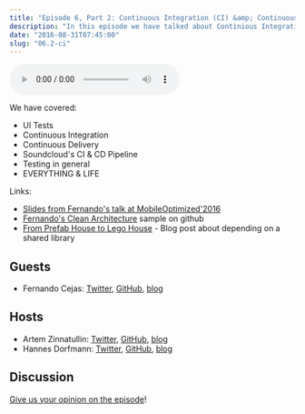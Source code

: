 ```yaml
---
title: "Episode 6, Part 2: Continuous Integration (CI) &amp; Continuous Delivery (CD)"
description: "In this episode we have talked about Continious Integration (CI) and Continuous Delivery (CD). Fernando Cejas gives us some insights how Soundcloud do CI and CD."
date: "2016-08-31T07:45:00"
slug: "06.2-ci"
---
```

<audio controls preload="metadata">
  <source src="https://artemzin.com/static/thecontext/episodes/The.Context.episode.6.part2.mp3" type="audio/mpeg">
</audio>

 We have covered:

 - UI Tests
 - Continuous Integration
 - Continuous Delivery
 - Soundcloud's CI & CD Pipeline
 - Testing in general
 - EVERYTHING & LIFE

Links:

 - [Slides from Fernando's talk at MobileOptimized'2016 ](https://speakerdeck.com/android10/it-is-about-philosophy-culture-of-a-good-programmer-second-edition)
 - [Fernando's Clean Architecture](https://github.com/android10/Android-CleanArchitecture) sample on github
 - [From Prefab House to Lego House](http://hannesdorfmann.com/android/from-prefabricated-house-to-lego-house) - Blog post about depending on a shared library


## Guests

* Fernando Cejas: [Twitter](https://twitter.com/fernando_cejas), [GitHub](https://github.com/android10), [blog](http://fernandocejas.com)

## Hosts

* Artem Zinnatullin: [Twitter](https://twitter.com/artem_zin), [GitHub](https://github.com/artem-zinnatullin), [blog](https://artemzin.com)
* Hannes Dorfmann: [Twitter](https://twitter.com/sockeqwe), [GitHub](https://github.com/sockeqwe), [blog](http://hannesdorfmann.com)

## Discussion

[Give us your opinion on the episode](https://github.com/artem-zinnatullin/TheContext-Podcast/issues/49)!
